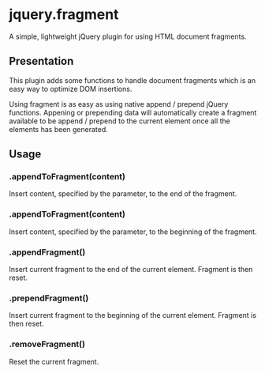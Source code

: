 # jquery.fragment

A simple, lightweight jQuery plugin for using HTML document fragments.

## Presentation

This plugin adds some functions to handle document fragments which is an easy way to optimize DOM insertions.

Using fragment is as easy as using native append / prepend jQuery functions. Appening or prepending data will automatically create a fragment available to be append / prepend to the current element once all the elements has been generated.

## Usage

### .appendToFragment(content) 

Insert content, specified by the parameter, to the end of the fragment.

### .appendToFragment(content) 

Insert content, specified by the parameter, to the beginning of the fragment.

### .appendFragment()

Insert current fragment to the end of the current element. 
Fragment is then reset.

### .prependFragment()

Insert current fragment to the beginning of the current element. 
Fragment is then reset.

### .removeFragment()
Reset the current fragment.